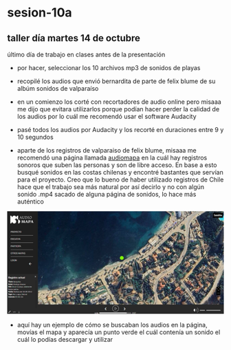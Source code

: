# sesion-10a
## taller día martes 14 de octubre

último día de trabajo en clases antes de la presentación

- por hacer, seleccionar los 10 archivos mp3 de sonidos de playas

- recopilé los audios que envió bernardita de parte de felix blume de su albúm sonidos de valparaíso
- en un comienzo los corté con recortadores de audio online pero misaaa me dijo que evitara utilizarlos porque podían hacer perder la calidad de los audios por lo cuál me recomendó usar el software Audacity
- pasé todos los audios por Audacity y los recorté en duraciones entre 9 y 10 segundos
- aparte de los registros de valparaiso de felix blume, misaaa me recomendó una página llamada [audiomapa](https://audiomapa.org/) en la cuál hay registros sonoros que suben las personas y son de libre acceso. En base a esto busqué sonidos en las costas chilenas y encontré bastantes que servían para el proyecto. Creo que lo bueno de haber utilizado registros de Chile hace que el trabajo sea más natural por así decirlo y no con algún sonido .mp4 sacado de alguna página de sonidos, lo hace más auténtico

![audio](./imagenes/barquillosrodrigojimenez.JPG)

- aquí hay un ejemplo de cómo se buscaban los audios en la página, movías el mapa y aparecía un punto verde el cuál contenía un sonido el cuál lo podías descargar y utilizar




